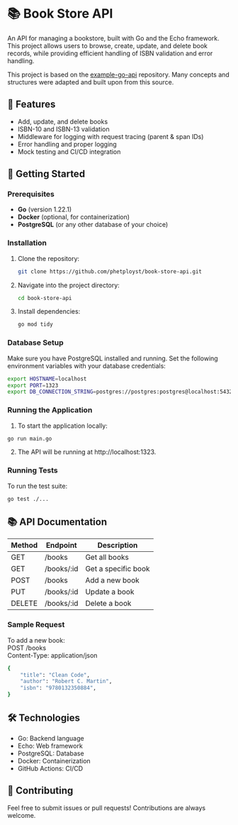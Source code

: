 # 📚 Book Store API

An API for managing a bookstore, built with Go and the Echo framework. This project allows users to browse, create, update, and delete book records, while providing efficient handling of ISBN validation and error handling.

This project is based on the [example-go-api](https://github.com/raksit31667/example-go-api) repository. Many concepts and structures were adapted and built upon from this source.

## 📝 Features

- Add, update, and delete books
- ISBN-10 and ISBN-13 validation
- Middleware for logging with request tracing (parent & span IDs)
- Error handling and proper logging
- Mock testing and CI/CD integration

## 🚀 Getting Started

### Prerequisites

- **Go** (version 1.22.1)
- **Docker** (optional, for containerization)
- **PostgreSQL** (or any other database of your choice)

### Installation

1. Clone the repository:

    ```bash
    git clone https://github.com/phetployst/book-store-api.git
    ```

2. Navigate into the project directory:

    ```bash
    cd book-store-api
    ```

3. Install dependencies:

    ```bash
    go mod tidy
    ```

### Database Setup

Make sure you have PostgreSQL installed and running. Set the following environment variables with your database credentials:

```bash
export HOSTNAME=localhost
export PORT=1323
export DB_CONNECTION_STRING=postgres://postgres:postgres@localhost:5432/postgres?sslmode=disable
```

### Running the Application
1. To start the application locally:

```bash
go run main.go
```

2. The API will be running at http://localhost:1323.

### Running Tests
To run the test suite:

```bash
go test ./...
```

## 📚 API Documentation

| Method | Endpoint        | Description          |
|--------|-----------------|----------------------|
| GET    | /books          | Get all books        |
| GET    | /books/:id      | Get a specific book  |
| POST   | /books          | Add a new book       |
| PUT    | /books/:id      | Update a book        |
| DELETE | /books/:id      | Delete a book        |

### Sample Request
To add a new book:<br>
POST /books<br>
Content-Type: application/json

```bash
{
    "title": "Clean Code",
    "author": "Robert C. Martin",
    "isbn": "9780132350884",
}
```

## 🛠️ Technologies
- Go: Backend language
- Echo: Web framework
- PostgreSQL: Database
- Docker: Containerization
- GitHub Actions: CI/CD

## 🤝 Contributing
Feel free to submit issues or pull requests! Contributions are always welcome.
